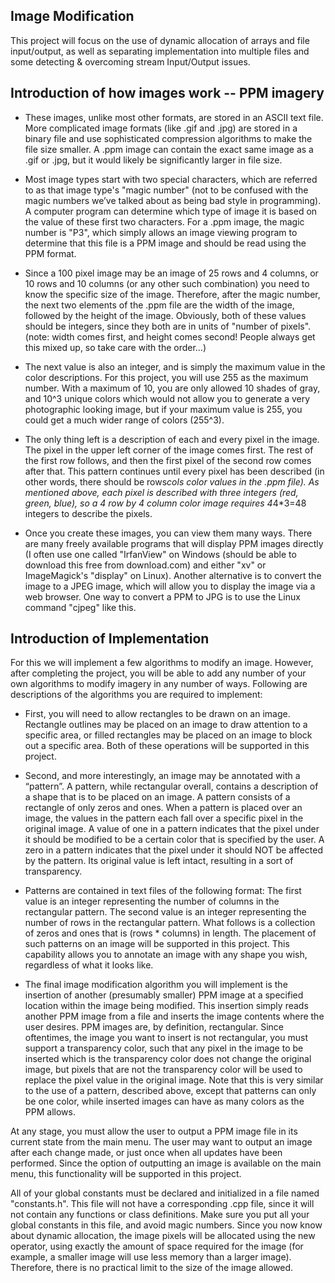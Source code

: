 ## Image Modification

This project will focus on the use of dynamic allocation of arrays and file input/output, as well as separating implementation into multiple files and some detecting & overcoming stream Input/Output issues.

## Introduction of how images work -- PPM imagery
- These images, unlike most other formats, are stored in an ASCII text file. More complicated image formats (like .gif and .jpg) are stored in a binary file and use sophisticated compression algorithms to make the file size smaller. A .ppm image can contain the exact same image as a .gif or .jpg, but it would likely be significantly larger in file size. 

- Most image types start with two special characters, which are referred to as that image type's "magic number" (not to be confused with the magic numbers we’ve talked about as being bad style in programming). A computer program can determine which type of image it is based on the value of these first two characters. For a .ppm image, the magic number is "P3", which simply allows an image viewing program to determine that this file is a PPM image and should be read using the PPM format.

- Since a 100 pixel image may be an image of 25 rows and 4 columns, or 10 rows and 10 columns (or any other such combination) you need to know the specific size of the image. Therefore, after the magic number, the next two elements of the .ppm file are the width of the image, followed by the height of the image. Obviously, both of these values should be integers, since they both are in units of "number of pixels". (note: width comes first, and height comes second! People always get this mixed up, so take care with the order…)

- The next value is also an integer, and is simply the maximum value in the color descriptions. For this project, you will use 255 as the maximum number. With a maximum of 10, you are only allowed 10 shades of gray, and 10^3 unique colors which would not allow you to generate a very photographic looking image, but if your maximum value is 255, you could get a much wider range of colors (255^3).

- The only thing left is a description of each and every pixel in the image. The pixel in the upper left corner of the image comes first. The rest of the first row follows, and then the first pixel of the second row comes after that. This pattern continues until every pixel has been described (in other words, there should be rows*cols color values in the .ppm file). As mentioned above, each pixel is described with three integers (red, green, blue), so a 4 row by 4 column color image requires 4*4*3=48 integers to describe the pixels.

- Once you create these images, you can view them many ways. There are many freely available programs that will display PPM images directly (I often use one called "IrfanView" on Windows (should be able to download this free from download.com) and either "xv" or ImageMagick's "display" on Linux). Another alternative is to convert the image to a JPEG image, which will allow you to display the image via a web browser. One way to convert a PPM to JPG is to use the Linux command "cjpeg" like this.

## Introduction of Implementation

For this we will implement a few algorithms to modify an image. However, after completing the project, you will be able to add any number of your own algorithms to modify imagery in any number of ways. Following are descriptions of the algorithms you are required to implement:

- First, you will need to allow rectangles to be drawn on an image. Rectangle outlines may be placed on an image to draw attention to a specific area, or filled rectangles may be placed on an image to block out a specific area. Both of these operations will be supported in this project.

- Second, and more interestingly, an image may be annotated with a “pattern”. A pattern, while rectangular overall, contains a description of a shape that is to be placed on an image. A pattern consists of a rectangle of only zeros and ones. When a pattern is placed over an image, the values in the pattern each fall over a specific pixel in the original image. A value of one in a pattern indicates that the pixel under it should be modified to be a certain color that is specified by the user. A zero in a pattern indicates that the pixel under it should NOT be affected by the pattern. Its original value is left intact, resulting in a sort of transparency.

- Patterns are contained in text files of the following format: The first value is an integer representing the number of columns in the rectangular pattern. The second value is an integer representing the number of rows in the rectangular pattern. What follows is a collection of zeros and ones that is (rows * columns) in length. The placement of such patterns on an image will be supported in this project. This capability allows you to annotate an image with any shape you wish, regardless of what it looks like.

- The final image modification algorithm you will implement is the insertion of another (presumably smaller) PPM image at a specified location within the image being modified. This insertion simply reads another PPM image from a file and inserts the image contents where the user desires. PPM images are, by definition, rectangular. Since oftentimes, the image you want to insert is not rectangular, you must support a transparency color, such that any pixel in the image to be inserted which is the transparency color does not change the original image, but pixels that are not the transparency color will be used to replace the pixel value in the original image. Note that this is very similar to the use of a pattern, described above, except that patterns can only be one color, while inserted images can have as many colors as the PPM allows.

At any stage, you must allow the user to output a PPM image file in its current state from the main menu. The user may want to output an image after each change made, or just once when all updates have been performed. Since the option of outputting an image is available on the main menu, this functionality will be supported in this project.

All of your global constants must be declared and initialized in a file named "constants.h". This file will not have a corresponding .cpp file, since it will not contain any functions or class definitions. Make sure you put all your global constants in this file, and avoid magic numbers. Since you now know about dynamic allocation, the image pixels will be allocated using the new operator, using exactly the amount of space required for the image (for example, a smaller image will use less memory than a larger image). Therefore, there is no practical limit to the size of the image allowed.

